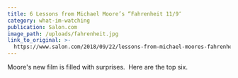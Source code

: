 ```yaml
---
title: 6 Lessons from Michael Moore’s “Fahrenheit 11/9″
category: what-im-watching
publication: Salon.com
image_path: /uploads/fahrenheit.jpg
link_to_original: >-
  https://www.salon.com/2018/09/22/lessons-from-michael-moores-fahrenheit-119-establishment-democrats-have-sold-out-their-voters/
---
```


Moore's new film is filled with surprises.&nbsp; Here are the top six.